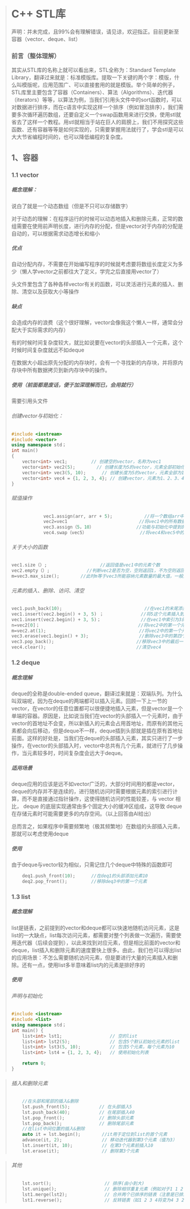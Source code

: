 > # C++ STL库
> 
> 声明：并未完成，且99%会有理解错误，请见谅，欢迎指正。目前更新至容器（vector、deque、list） 
> 
> ### 前言（整体理解）
> 
> 其实从STL库的名称上就可以看出来，STL全称为：Standard Template Library，翻译过来就是：标准模版库。提取一下关键的两个字：模版，什么叫模版呢，应用范围广、可以直接套用的就是模版。举个简单的例子，STL库里主要包含了容器（Containers）、算法（Algorithms）、迭代器（iterators）等等，以算法为例，当我们引用<algorithm>头文件中的sort函数时，可以对数据进行排序，而在c语言中实现这样一个排序（例如冒泡排序），我们需要多次循环遍历数组，还要自定义一个swap函数用来进行交换，使用stl就省去了这样一个教程。用stl就相当于站在巨人的肩膀上，我们不用探究这些函数、还有容器等等是如何实现的，只需要掌握用法就行了，学会stl是可以大大节省编程时间的，也可以降低编程的复杂度。
> 
> ## 1、容器
> 
> ### 1.1 vector
> 
> ##### 概念理解：
> 
> 说白了就是一个动态数组（但是不只可以存储数字）
> 
> 对于动态的理解：在程序运行的时候可以动态地插入和删除元素，正常的数组需要在使用前声明长度，进行内存的分配，但是vector对于内存的分配是自动的，可以根据需求动态增长和缩小
> 
> ##### 优点
> 
> 自动分配内存，不需要在开始编写程序的时候就考虑要将数组长度定义为多少（懒人学vector之前都往大了定义，学完之后直接用vector了）
> 
> 头文件里包含了各种各样vector有关的函数，可以灵活进行元素的插入、删除、清空以及获取大小等操作
> 
> ##### 缺点
> 
> 会造成内存的浪费（这个很好理解，vector会像我这个懒人一样，通常会分配大于实际需求的内存）
> 
> 有的时候时间复杂度较大，就比如说要在vector的头部插入一个元素，这个时候时间复杂度就远不如deque
> 
> 在数据大小超出原先分配的内存块时，会有一个寻找新的内存块，并将原内存块中所有数据拷贝到新内存块中的操作。
> 
> ##### 使用（前面都是废话，便于加深理解而已，会用就行）
> 
> 需要引用<vector>头文件
> 
> ###### 创建vector与初始化：
> 
> ```cpp
> #include <iostream>
> #include <vector>
> using namespace std；
> int main() 
> {
>     vector<int> vec1;         // 创建空的vector，名称为vec1
>     vector<int> vec2(5);        // 创建长度为5的vector，元素全部初始化为0
>     vector<int> vec3(5, 10);      // 创建长度为5的vector，元素全部为10
>     vector<int> vec4 = {1, 2, 3, 4}; // 创建vector，元素为1、2、3、4
> }
> ```
> 
> ###### 赋值操作
> 
> ```cpp
>             vec1.assign(arr, arr + 5);            //将一个数组arr中的第1-5个元素赋值给一个名为vec1的vector（为什么是arr+5而不是arr+4——因为assign后面的（arr，arr+5）是一个左闭右开的区间）
>             vec2=vec1                           //将vec1中的所有数据赋值给vec2
>             vec3.assign（5，10）                //功能与初始化中提到的 vector<int> vec3(5, 10);类似，但现在这个是将5个10赋值给本身，并没有规定vec3的长度
>             vec4.swap（vec5）                    //将vec4和vec5中的元素进行互换
> ```
> 
> ###### 关于大小的函数
> 
> ```c++
> vec1.size（）;                    //返回值是vec1中的元素个数
> vec2.empty（）;              //判断vec2是否为空，空则返回1，不为空则返回0
> m=vec3.max_size();        //此时m等于vec3所能容纳元素数量的最大值，一般是非常大的，我试了一下，返回值是2305843009213693951
> ```
> 
> ###### 元素的插入、删除、访问、清空
> 
> ```cpp
> vec1.push_back(10);                               //在vec1的末尾添加元素10
> vec1.insert(vec2.begin() + 3, 5) ；              //将5这个元素插入到vec1中索引为3的位置（第四个元素）（vec2.begin是vec2中的第一个元素）
> vec1.insert(vec2.begin() + 3, 5)；               //在vec1中索引为3的位置插入10个5
> n=vec2[0]；                                     //将vec2中的第一个元素赋值给n（与数组类似，可以在[]中输入下标来访问元素）
> m=vec2.at(1);                                   //将vec2中的第一个元素赋值给m
> vec3.erase(vec1.begin() + 3);                   //删除vec3中的第四个元素
> vec3.pop_back();                               //移除vec3中的最后一个元素
> vec4.clear();                                  //清空vec4  
> ```
> 
> ### 1.2 deque
> 
> ##### 概念理解
> 
> deque的全称是double-ended queue，翻译过来就是：双端队列。为什么叫双端呢，因为在deque的两端都可以插入元素。回顾一下上一节的vector，在vector的任意位置都可以很便捷地插入元素，但是vector是一个单端的容器。原因是，比如说当我们在vector的头部插入一个元素时，由于vector的首地址不会变，所以新插入的元素会占用首地址，而原有的其他元素都会向后移动，但是deque不一样，deque插到头部就是插在原有首地址前面。这样的好处是，当我们在deque的头部插入元素，其实只进行了一步操作，在vector的头部插入时，vector中总共有几个元素，就进行了几步操作，当元素较多时，时间复杂度会远大于deque。
> 
> ##### 适用场景
> 
> deque应用的应该是远不如vector广泛的，大部分时间用的都是vector，deque的内存并不是连续的，进行随机访问时需要根据元素的索引进行计算，而不是直接通过指针操作，这使得随机访问的性能较差，与  vector  相比，  deque  的底层实现通常由多个固定大小的缓冲区组成，这导致  deque  在存储元素时可能需要更多的内存空间。（以上回答由AI给出）
> 
> 总而言之，如果程序中需要频繁地（极其频繁地）在数组的头部插入元素，那就可以考虑使用deque
> 
> ##### 使用
> 
> 由于deque与vector较为相似，只需记住几个deque中特殊的函数即可
> 
> ```cpp
>     deq1.push_front(10);      //在deq1的头部添加元素10
>     deq2.pop_front();         //移除deq3中的第一个元素
> ```
> 
> ### 1.3 list
> 
> ##### 概念理解
> 
> list是链表，之前提到的vector和deque都可以快速地随机访问元素，这是list的一大缺点，list每次访问元素，都需要对整个列表做一次遍历，需要使用迭代器（后续会提到），以此来找到对应元素，但是相比前面的vector和deque，list插入和删除元素的速度要快上很多。由此，我们也可以得出list的应用场景：不怎么需要随机访问元素，但是要进行大量的元素插入和删除。还有一点，使用list多半意味着list内的元素是排好序的
> 
> ##### 使用
> 
> ###### 声明与初始化
> 
> ```c++
> #include <iostream>
> #include <list>
> using namespace std；
> int main() {
>     list<int> lst1;                  // 空的list
>     list<int> lst2(5);               // 包含5个默认初始化元素的list
>     list<int> lst3(5, 10);           // 包含5个元素，每个元素为10
>     list<int> lst4 = {1, 2, 3, 4};   // 使用初始化列表
> 
>     return 0;
> }
> ```

> ###### 插入和删除元素
> 
> ```cpp
>     //在头部和尾部的插入&删除
>     lst.push_front(5);           // 在头部插入5
>     lst.push_back(40);           // 在尾部插入40
>     lst.pop_front();             // 删除头部元素
>     lst.pop_back();              // 删除尾部元素
>     //在list中间位置的插入&删除
>     auto it = lst.begin();        //it用于定位到list的首个元素
>     advance(it, 2);               // 移动迭代器到第3个元素（值为3）
>     lst.insert(it, 10);           // 在第3个元素前插入10
>     lst.erase(it);                // 删除第3个元素
> ```

> ###### 其他
> 
> ```cpp
>     lst.sort();                    // 排序(由小到大)
>     lst.unique();                  // 删除相邻重复元素（例如对于1 1 2 3，去重后即为1 2 3）
>     lst1.merge(lst2);              // 合并两个已排序的链表（注意是已排序的链表，如果未排序，程序不会报错，但最终得到的链表将无序）
>     lst1.reverse();                // 反转链表（如1 2 3 4将变为4 3 2 1）
> ```


